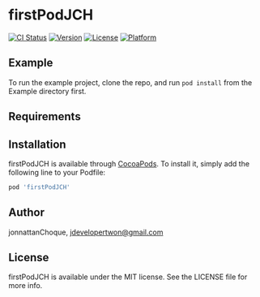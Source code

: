 # firstPodJCH

[![CI Status](https://img.shields.io/travis/jonnattanChoque/firstPodJCH.svg?style=flat)](https://travis-ci.org/jonnattanChoque/firstPodJCH)
[![Version](https://img.shields.io/cocoapods/v/firstPodJCH.svg?style=flat)](https://cocoapods.org/pods/firstPodJCH)
[![License](https://img.shields.io/cocoapods/l/firstPodJCH.svg?style=flat)](https://cocoapods.org/pods/firstPodJCH)
[![Platform](https://img.shields.io/cocoapods/p/firstPodJCH.svg?style=flat)](https://cocoapods.org/pods/firstPodJCH)

## Example

To run the example project, clone the repo, and run `pod install` from the Example directory first.

## Requirements

## Installation

firstPodJCH is available through [CocoaPods](https://cocoapods.org). To install
it, simply add the following line to your Podfile:

```ruby
pod 'firstPodJCH'
```

## Author

jonnattanChoque, jdevelopertwon@gmail.com

## License

firstPodJCH is available under the MIT license. See the LICENSE file for more info.
